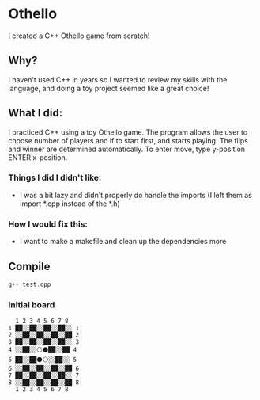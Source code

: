 # Othello
I created a C++ Othello game from scratch!

## Why?
I haven't used C++ in years so I wanted to review my skills with the language, and doing a toy project seemed like a great choice!

## What I did:
I practiced C++ using a toy Othello game. The program allows the user to choose number of players and if to start first, and starts playing. The flips and winner are determined automatically. To enter move, type y-position ENTER x-position.

### Things I did I didn't like:
* I was a bit lazy and didn't properly do handle the imports (I left them as import \*.cpp instead of the \*.h)

### How I would fix this:
* I want to make a makefile and clean up the dependencies more

## Compile
```cpp
g++ test.cpp
```

### Initial board
```
  1 2 3 4 5 6 7 8
1 ██░░██░░██░░██░░ 1
2 ░░██░░██░░██░░██ 2
3 ██░░██░░██░░██░░ 3
4 ░░██░░⚪⚫██░░██ 4
5 ██░░██⚫⚪░░██░░ 5
6 ░░██░░██░░██░░██ 6
7 ██░░██░░██░░██░░ 7
8 ░░██░░██░░██░░██ 8
  1 2 3 4 5 6 7 8

```
